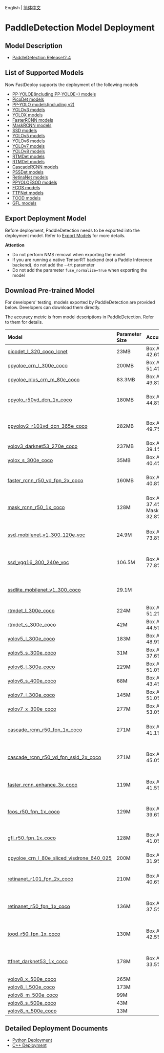 English | [简体中文](README_CN.md)
# PaddleDetection Model Deployment

## Model Description

- [PaddleDetection Release/2.4](https://github.com/PaddlePaddle/PaddleDetection/tree/release/2.4)

## List of Supported Models

Now FastDeploy supports the deployment of the following models

- [PP-YOLOE(including PP-YOLOE+) models](https://github.com/PaddlePaddle/PaddleDetection/tree/release/2.4/configs/ppyoloe)
- [PicoDet models](https://github.com/PaddlePaddle/PaddleDetection/tree/release/2.4/configs/picodet)
- [PP-YOLO models(including v2)](https://github.com/PaddlePaddle/PaddleDetection/tree/release/2.4/configs/ppyolo)
- [YOLOv3 models](https://github.com/PaddlePaddle/PaddleDetection/tree/release/2.4/configs/yolov3)
- [YOLOX models](https://github.com/PaddlePaddle/PaddleDetection/tree/release/2.4/configs/yolox)
- [FasterRCNN models](https://github.com/PaddlePaddle/PaddleDetection/tree/release/2.4/configs/faster_rcnn)
- [MaskRCNN models](https://github.com/PaddlePaddle/PaddleDetection/tree/release/2.4/configs/mask_rcnn)
- [SSD models](https://github.com/PaddlePaddle/PaddleDetection/tree/release/2.5/configs/ssd)
- [YOLOv5 models](https://github.com/PaddlePaddle/PaddleYOLO/tree/release/2.5/configs/yolov5)
- [YOLOv6 models](https://github.com/PaddlePaddle/PaddleYOLO/tree/release/2.5/configs/yolov6)
- [YOLOv7 models](https://github.com/PaddlePaddle/PaddleYOLO/tree/release/2.5/configs/yolov7)  
- [YOLOv8 models](https://github.com/PaddlePaddle/PaddleYOLO/tree/release/2.5/configs/yolov8)
- [RTMDet models](https://github.com/PaddlePaddle/PaddleYOLO/tree/release/2.5/configs/rtmdet)
- [RTMDet models](https://github.com/PaddlePaddle/PaddleYOLO/tree/release/2.5/configs/rtmdet)
- [CascadeRCNN models](https://github.com/PaddlePaddle/PaddleDetection/tree/release/2.5/configs/cascade_rcnn)
- [PSSDet models](https://github.com/PaddlePaddle/PaddleDetection/tree/release/2.5/configs/rcnn_enhance)
- [RetinaNet models](https://github.com/PaddlePaddle/PaddleDetection/tree/release/2.5/configs/retinanet)
- [PPYOLOESOD models](https://github.com/PaddlePaddle/PaddleDetection/tree/develop/configs/smalldet)
- [FCOS models](https://github.com/PaddlePaddle/PaddleDetection/tree/release/2.5/configs/fcos)
- [TTFNet models](https://github.com/PaddlePaddle/PaddleDetection/tree/release/2.5/configs/ttfnet)
- [TOOD models](https://github.com/PaddlePaddle/PaddleDetection/tree/release/2.5/configs/tood)
- [GFL models](https://github.com/PaddlePaddle/PaddleDetection/tree/release/2.5/configs/gfl)

## Export Deployment Model

Before deployment, PaddleDetection needs to be exported into the deployment model. Refer to [Export Models](https://github.com/PaddlePaddle/PaddleDetection/blob/release/2.4/deploy/EXPORT_MODEL.md) for more details.

**Attention**
- Do not perform NMS removal when exporting the model
- If you are running a native TensorRT backend (not a Paddle Inference backend), do not add the --trt parameter
- Do not add the parameter `fuse_normalize=True` when exporting the model

## Download Pre-trained Model

For developers' testing, models exported by PaddleDetection are provided below. Developers can download them directly. 

The accuracy metric is from model descriptions in PaddleDetection. Refer to them for details.

| Model                                                               | Parameter Size    | Accuracy    | Note |
|:---------------------------------------------------------------- |:----- |:----- | :------ |
| [picodet_l_320_coco_lcnet](https://bj.bcebos.com/paddlehub/fastdeploy/picodet_l_320_coco_lcnet.tgz) |23MB | Box AP 42.6% |
| [ppyoloe_crn_l_300e_coco](https://bj.bcebos.com/paddlehub/fastdeploy/ppyoloe_crn_l_300e_coco.tgz) |200MB | Box AP 51.4% |
| [ppyoloe_plus_crn_m_80e_coco](https://bj.bcebos.com/fastdeploy/models/ppyoloe_plus_crn_m_80e_coco.tgz) |83.3MB | Box AP 49.8% |
| [ppyolo_r50vd_dcn_1x_coco](https://bj.bcebos.com/paddlehub/fastdeploy/ppyolo_r50vd_dcn_1x_coco.tgz) | 180MB | Box AP 44.8% | TensorRT not supported yet |
| [ppyolov2_r101vd_dcn_365e_coco](https://bj.bcebos.com/paddlehub/fastdeploy/ppyolov2_r101vd_dcn_365e_coco.tgz) | 282MB | Box AP 49.7% | TensorRT not supported yet |
| [yolov3_darknet53_270e_coco](https://bj.bcebos.com/paddlehub/fastdeploy/yolov3_darknet53_270e_coco.tgz) |237MB | Box AP 39.1% | |
| [yolox_s_300e_coco](https://bj.bcebos.com/paddlehub/fastdeploy/yolox_s_300e_coco.tgz) | 35MB | Box AP 40.4% | |
| [faster_rcnn_r50_vd_fpn_2x_coco](https://bj.bcebos.com/paddlehub/fastdeploy/faster_rcnn_r50_vd_fpn_2x_coco.tgz) | 160MB | Box AP 40.8%| TensorRT not supported yet |
| [mask_rcnn_r50_1x_coco](https://bj.bcebos.com/paddlehub/fastdeploy/mask_rcnn_r50_1x_coco.tgz) | 128M | Box AP 37.4%, Mask AP 32.8%| TensorRT、ORT not supported yet |
| [ssd_mobilenet_v1_300_120e_voc](https://bj.bcebos.com/paddlehub/fastdeploy/ssd_mobilenet_v1_300_120e_voc.tgz) | 24.9M | Box AP 73.8%| TensorRT、ORT not supported yet |
| [ssd_vgg16_300_240e_voc](https://bj.bcebos.com/paddlehub/fastdeploy/ssd_vgg16_300_240e_voc.tgz) | 106.5M | Box AP 77.8%| TensorRT、ORT not supported yet |
| [ssdlite_mobilenet_v1_300_coco](https://bj.bcebos.com/paddlehub/fastdeploy/ssdlite_mobilenet_v1_300_coco.tgz) | 29.1M | | TensorRT、ORT not supported yet|
| [rtmdet_l_300e_coco](https://bj.bcebos.com/paddlehub/fastdeploy/rtmdet_l_300e_coco.tgz) | 224M | Box AP 51.2%|  |
| [rtmdet_s_300e_coco](https://bj.bcebos.com/paddlehub/fastdeploy/rtmdet_s_300e_coco.tgz) | 42M | Box AP 44.5%|  |
| [yolov5_l_300e_coco](https://bj.bcebos.com/paddlehub/fastdeploy/yolov5_l_300e_coco.tgz) | 183M | Box AP 48.9%|  |
| [yolov5_s_300e_coco](https://bj.bcebos.com/paddlehub/fastdeploy/yolov5_s_300e_coco.tgz) | 31M | Box AP 37.6%|  |
| [yolov6_l_300e_coco](https://bj.bcebos.com/paddlehub/fastdeploy/yolov6_l_300e_coco.tgz) | 229M | Box AP 51.0%|  |
| [yolov6_s_400e_coco](https://bj.bcebos.com/paddlehub/fastdeploy/yolov6_s_400e_coco.tgz) | 68M | Box AP 43.4%|  |
| [yolov7_l_300e_coco](https://bj.bcebos.com/paddlehub/fastdeploy/yolov7_l_300e_coco.tgz) | 145M | Box AP 51.0%|  |
| [yolov7_x_300e_coco](https://bj.bcebos.com/paddlehub/fastdeploy/yolov7_x_300e_coco.tgz) | 277M | Box AP 53.0%|  |  
| [cascade_rcnn_r50_fpn_1x_coco](https://bj.bcebos.com/paddlehub/fastdeploy/cascade_rcnn_r50_fpn_1x_coco.tgz) | 271M | Box AP 41.1%|  TensorRT、ORT not supported yet|
| [cascade_rcnn_r50_vd_fpn_ssld_2x_coco](https://bj.bcebos.com/paddlehub/fastdeploy/cascade_rcnn_r50_vd_fpn_ssld_2x_coco.tgz) | 271M | Box AP 45.0%|  TensorRT、ORT not supported yet|
| [faster_rcnn_enhance_3x_coco](https://bj.bcebos.com/paddlehub/fastdeploy/faster_rcnn_enhance_3x_coco.tgz) | 119M | Box AP 41.5%|  TensorRT、ORT not supported yet|
| [fcos_r50_fpn_1x_coco](https://bj.bcebos.com/paddlehub/fastdeploy/fcos_r50_fpn_1x_coco.tgz) | 129M | Box AP 39.6%|  TensorRT not supported yet |
| [gfl_r50_fpn_1x_coco](https://bj.bcebos.com/paddlehub/fastdeploy/gfl_r50_fpn_1x_coco.tgz) | 128M | Box AP 41.0%|  TensorRT not supported yet|
| [ppyoloe_crn_l_80e_sliced_visdrone_640_025](https://bj.bcebos.com/paddlehub/fastdeploy/ppyoloe_crn_l_80e_sliced_visdrone_640_025.tgz) | 200M | Box AP 31.9%|  |
| [retinanet_r101_fpn_2x_coco](https://bj.bcebos.com/paddlehub/fastdeploy/retinanet_r101_fpn_2x_coco.tgz) | 210M | Box AP 40.6%| TensorRT、ORT not supported yet|
| [retinanet_r50_fpn_1x_coco](https://bj.bcebos.com/paddlehub/fastdeploy/retinanet_r50_fpn_1x_coco.tgz) | 136M | Box AP 37.5%| TensorRT、ORT not supported yet|
| [tood_r50_fpn_1x_coco](https://bj.bcebos.com/paddlehub/fastdeploy/tood_r50_fpn_1x_coco.tgz) | 130M | Box AP 42.5%| TensorRT、ORT not supported yet|
| [ttfnet_darknet53_1x_coco](https://bj.bcebos.com/paddlehub/fastdeploy/ttfnet_darknet53_1x_coco.tgz) | 178M | Box AP 33.5%| TensorRT、ORT not supported yet|  
| [yolov8_x_500e_coco](https://bj.bcebos.com/paddlehub/fastdeploy/yolov8_x_500e_coco.tgz) | 265M | 
| [yolov8_l_500e_coco](https://bj.bcebos.com/paddlehub/fastdeploy/yolov8_l_500e_coco.tgz) | 173M | 
| [yolov8_m_500e_coco](https://bj.bcebos.com/paddlehub/fastdeploy/yolov8_m_500e_coco.tgz) | 99M | 
| [yolov8_s_500e_coco](https://bj.bcebos.com/paddlehub/fastdeploy/yolov8_s_500e_coco.tgz) | 43M | 
| [yolov8_n_500e_coco](https://bj.bcebos.com/paddlehub/fastdeploy/yolov8_n_500e_coco.tgz) | 13M | 

## Detailed Deployment Documents

- [Python Deployment](python)
- [C++ Deployment](cpp)
